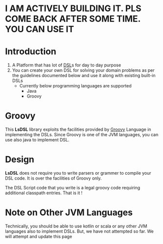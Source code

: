 # I AM ACTIVELY BUILDING IT. PLS COME BACK AFTER SOME TIME. YOU CAN USE IT

# Introduction

1. A Platform that has lot of [DSL](https://en.wikipedia.org/wiki/Domain-specific_language)s for day to day purpose
1. You can create your own DSL for solving your domain problems as per the guidelines documented below and use it along with existing built-in DSLs
   * Currently below programming languages are supported
       * Java
       * Groovy

# Groovy

This **LsDSL** library exploits the facilities provided by [Groovy](http://groovy-lang.org/) Language in implementing the DSLs. Since Groovy is one of the JVM languages, you can use also java to implement DSL.

# Design

**LsDSL** does not require you to write parsers or grammer to compile your DSL code. It is over the facilities of Groovy only.

The DSL Script code that you write is a legal groovy code requiring additional classpath entries. That is it !

# Note on Other JVM Languages

Technically, you should be able to use kotlin or scala or any other JVM languages also to implement DSLs. But, we have not attempted so far. We will attempt and update this page


